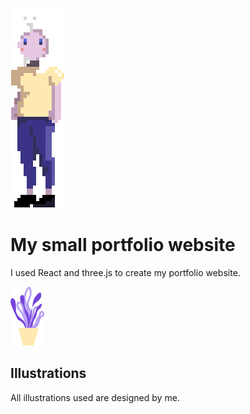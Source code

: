 ![alt text](./public/default_char_notxt.gif)
# My small portfolio website

I used React and three.js to create my portfolio website.

![alt text](./public/plant2.svg)
## Illustrations

All illustrations used are designed by me.
